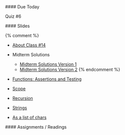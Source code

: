 <article class="due" markdown="block">
#### Due Today

Quiz #6
<!--
* Homework
-->

</article>

<article class="slides" markdown="block">
#### Slides


{% comment %}
* [About Class #14](classes/14/meta.html)
* Midterm Solutions
    * [Midterm Solutions Version 1](resources/handouts/midterm_1/midterm_1_section_008_v1_cactus_solutions.pdf)
    * [Midterm Solutions Version 2](resources/handouts/midterm_1/midterm_1_section_008_v2_evergreen_solutions.pdf)
{% endcomment %}

* [Functions: Assertions and Testing](classes/14/functions_assertions_testing.html)
* [Scope](classes/14/scope.html)
* [Recursion](classes/14/recursion.html)
* [Strings](classes/14/strings.html)
* [As a list of chars](classes/14/strings_as_list.html)

<!--
* [Objects and Methods](classes/14/objects_and_methods.html)
* [Slides](classes/01/intro.html)
-->

</article>

<article class="assignments" markdown="block">
#### Assignments / Readings		

<!--
Readings

* Read {{ site.bookq }} - Chapter 1

Assignments 

1. [questions.py](homework/hw01/questions.py) - 9 points
-->
</article>
<!--
<a name="class14"></a>



* [Loops Recap](classes/14/loops.html)
* [Turtle Review](classes/14/turtle_review.html)
* [Returning Values](classes/14/returning_values.html)


### Readings

__{{site.bookq}}__

* Chapter 5 on Value Returning Functions

__{{site.bookt}}__

* [THINKSCI - Chapter 6](http://openbookproject.net/thinkcs/python/english3e/fruitful_functions.html) (Fruitful Functions)

<a name="homework6"></a>

### Homework #6

* Due __March 27th__ at 11PM (no grace period)
* Submit all files via __NYU Classes__ 
* [Contact me](index.html#contact-info) if you're having trouble submitting your homework
* Here's [the policy on late homework](index.html#homework)

1. [questions_ch_5.py](homework/hw06/questions_ch_5.py)
2. [practice.py](homework/hw06/practice.py)
3. [analyze_numbers.py](homework/hw06/analyze_numbers.py)
4. [clicky.py](homework/hw06/clicky.py)
5. [past.py](homework/hw06/past.py)
-->

